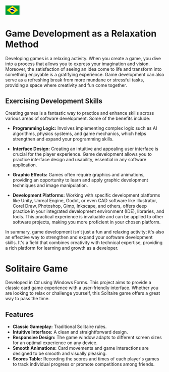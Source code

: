 ###### [<img src="flag-br.png" alt="Portugu&ecirc;s">](readme-pt.md "Versão em Português")
# Game Development as a Relaxation Method
Developing games is a relaxing activity. When you create a game, you dive into a process that allows you to express your imagination and vision. Moreover, the satisfaction of seeing an idea come to life and transform into something enjoyable is a gratifying experience. Game development can also serve as a refreshing break from more mundane or stressful tasks, providing a space where creativity and fun come together.

## Exercising Development Skills
Creating games is a fantastic way to practice and enhance skills across various areas of software development. Some of the benefits include:

- **Programming Logic:** Involves implementing complex logic such as AI algorithms, physics systems, and game mechanics, which helps strengthen and expand your programming skills.

- **Interface Design:** Creating an intuitive and appealing user interface is crucial for the player experience. Game development allows you to practice interface design and usability, essential in any software application.

- **Graphic Effects:** Games often require graphics and animations, providing an opportunity to learn and apply graphic development techniques and image manipulation.
- **Development Platforms:** Working with specific development platforms like Unity, Unreal Engine, Godot, or even CAD software like Illustrator, Corel Draw, Photoshop, Gimp, Inkscape, and others, offers deep practice in your integrated development environment (IDE), libraries, and tools. This practical experience is invaluable and can be applied to other software projects, making you more proficient in your chosen platform.

In summary, game development isn't just a fun and relaxing activity; it's also an effective way to strengthen and expand your software development skills. It's a field that combines creativity with technical expertise, providing a rich platform for learning and growth as a developer.

# Solitaire Game
Developed in C# using Windows Forms. This project aims to provide a classic card game experience with a user-friendly interface. Whether you are looking to relax or challenge yourself, this Solitaire game offers a great way to pass the time.

## Features
- **Classic Gameplay:** Traditional Solitaire rules.
- **Intuitive Interface:** A clean and straightforward design.
- **Responsive Design:** The game window adapts to different screen sizes for an optimal experience on any device.
- **Smooth Animations:** Card movements and game interactions are designed to be smooth and visually pleasing.
- **Scores Table:** Recording the scores and times of each player's games to track individual progress or promote competitions among friends.